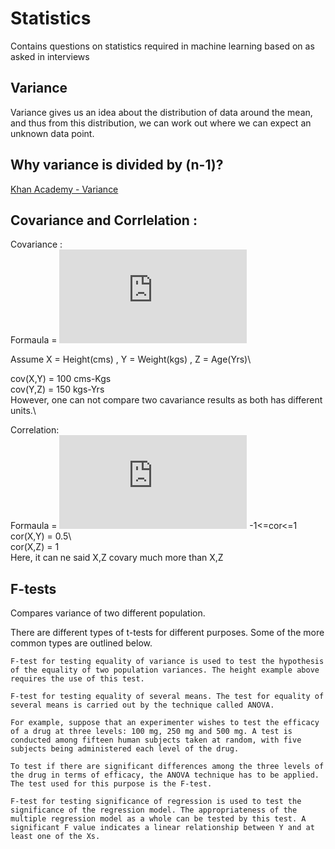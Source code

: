 # Statistics
Contains questions on statistics required in machine learning based on as asked in interviews


## Variance
Variance gives us an idea about the distribution of data around the mean, and thus from this distribution, we can work out where we can expect an unknown data point. 

## Why variance is divided by (n-1)?
[Khan Academy - Variance](https://www.khanacademy.org/math/ap-statistics/summarizing-quantitative-data-ap/more-standard-deviation/v/another-simulation-giving-evidence-that-n-1-gives-us-an-unbiased-estimate-of-variance)

## Covariance and Corrlelation :

Covariance :\
Formaula = ![first equation](https://latex.codecogs.com/gif.latex?%5Cfrac%7B%5Csum%20%28X-%5Cbar%7BX%7D%29%28Y-%5Cbar%7BY%7D%29%7D%7BN%7D)

Assume X  = Height(cms) , Y = Weight(kgs) , Z = Age(Yrs)\

cov(X,Y) = 100 cms-Kgs\
cov(Y,Z) = 150 kgs-Yrs\
However, one can not compare two cavariance results as both has different units.\

Correlation:\
Formaula = ![second equation](https://latex.codecogs.com/gif.latex?%5Cfrac%7Bcov%28X%2CY%29%7D%7Bcov%28X%29cov%28Y%29%7D)                 -1<=cor<=1\
cor(X,Y) = 0.5\            
cor(X,Z) = 1\
Here, it can ne said X,Z covary much more than X,Z 


## F-tests 

Compares variance of two different population. 



There are different types of t-tests for different purposes. Some of the more common types are outlined below.

    F-test for testing equality of variance is used to test the hypothesis of the equality of two population variances. The height example above requires the use of this test.

    F-test for testing equality of several means. The test for equality of several means is carried out by the technique called ANOVA.

    For example, suppose that an experimenter wishes to test the efficacy of a drug at three levels: 100 mg, 250 mg and 500 mg. A test is conducted among fifteen human subjects taken at random, with five subjects being administered each level of the drug.

    To test if there are significant differences among the three levels of the drug in terms of efficacy, the ANOVA technique has to be applied. The test used for this purpose is the F-test.

    F-test for testing significance of regression is used to test the significance of the regression model. The appropriateness of the multiple regression model as a whole can be tested by this test. A significant F value indicates a linear relationship between Y and at least one of the Xs.





 



